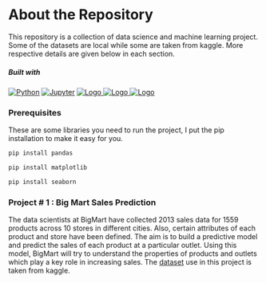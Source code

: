 # About the Repository

This repository is a collection of data science and machine learning project. Some of the datasets are local while some are taken from kaggle. More respective details are given below in each section.

##### Built with 
[![Python][Python.com]][Python-url] [![Jupyter][Jupyter.com]][Jupyter-url]
<a href="https://pandas.pydata.org/">
    <img src="https://img.shields.io/badge/pandas-000000?style=for-the-badge&logo=pandas&logoColor=white" alt="Logo" >
</a>
<a href="https://matplotlib.org/stable/index.html">
    <img src="https://img.shields.io/badge/matplotlib-000000?style=for-the-badge&logo=matplotlib&logoColor=white" alt="Logo" >
</a>
<a href="https://seaborn.pydata.org/index.html">
    <img src="https://img.shields.io/badge/seaborn-000000?style=for-the-badge&logo=seaborn&logoColor=white" alt="Logo" >
</a>
  
### Prerequisites
These are some libraries you need to run the project, I put the pip installation to make it easy for you.

```sh
pip install pandas
```
```sh
pip install matplotlib
```
```sh
pip install seaborn
```

### Project # 1 : Big Mart Sales Prediction

The data scientists at BigMart have collected 2013 sales data for 1559 products across 10 stores in different cities. Also, certain attributes of each product and store have been defined. The aim is to build a predictive model and predict the sales of each product at a particular outlet. Using this model, BigMart will try to understand the properties of products and outlets which play a key role in increasing sales. The <a href='https://www.kaggle.com/datasets/shivan118/big-mart-sales-prediction-datasets'>dataset</a> use in this project is taken from kaggle.


[Python.com]: https://img.shields.io/badge/python-000000?style=for-the-badge&logo=python&logoColor=white
[Python-url]: https://www.python.org/
[VScode.com]: https://img.shields.io/badge/vscode-000000?style=for-the-badge&logo=visual-studio-code&logoColor=white
[VScode-url]: https://code.visualstudio.com/
[Jupyter.com]: https://img.shields.io/badge/jupyter-000000?style=for-the-badge&logo=jupyter&logoColor=white
[Jupyter-url]: https://jupyter.org/
[Selenium.com]: https://img.shields.io/badge/selenium-000000?style=for-the-badge&logo=selenium&logoColor=white
[Selenium-url]: https://www.selenium.dev/
[BS.com]: https://img.shields.io/badge/Beautifulsoup-000000?style=for-the-badge&logo=&logoColor=white
[BS-url]: https://www.crummy.com/software/BeautifulSoup/bs4/doc/
[pandas.com]: https://pandas.pydata.org/
[pandas-url]: https://img.shields.io/badge/pandas-000000?style=for-the-badge&logo=&logoColor=white
[matplotlib.com]: https://matplotlib.org/stable/index.html
[matplotlib-url]: https://img.shields.io/badge/matplotlib-000000?style=for-the-badge&logo=matplotlib&logoColor=white
[seaborn.com]: https://seaborn.pydata.org/index.html
[seaborn-url]: https://img.shields.io/badge/seaborn-000000?style=for-the-badge&logo=seaborn&logoColor=white
